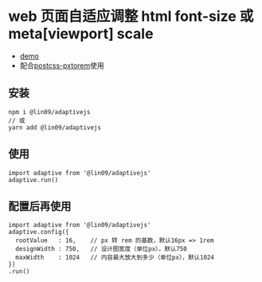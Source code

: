 # web 页面自适应调整 html font-size 或 meta[viewport] scale

* [demo](https://github.com/lin09/demo/tree/master/mobile-front-end-adaptive)
* 配合[postcss-pxtorem](https://github.com/cuth/postcss-pxtorem)使用

## 安装
```
npm i @lin09/adaptivejs
// 或
yarn add @lin09/adaptivejs
```

## 使用
```
import adaptive from '@lin09/adaptivejs'
adaptive.run()
```

## 配置后再使用
```
import adaptive from '@lin09/adaptivejs'
adaptive.config({
  rootValue   : 16,    // px 转 rem 的基数，默认16px => 1rem
  designWidth : 750,   // 设计图宽度（单位px），默认750
  maxWidth    : 1024   // 内容最大放大到多少（单位px），默认1024
})
.run()
```
